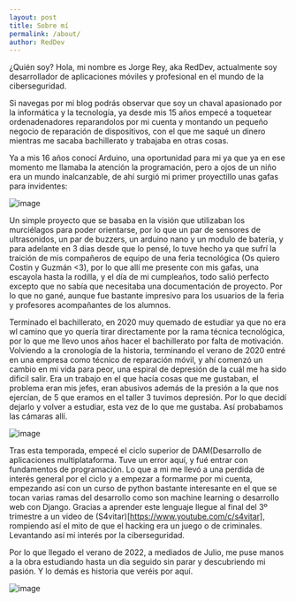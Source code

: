```yaml
---
layout: post
title: Sobre mí
permalink: /about/
author: RedDev
---
```

¿Quién soy?
Hola, mi nombre es Jorge Rey, aka RedDev, actualmente soy desarrollador de aplicaciones móviles y profesional en el mundo de la ciberseguridad.

Si navegas por mi blog podrás observar que soy un chaval apasionado por la informática y la tecnología, ya desde mis 15 años empecé a toquetear ordenadenadores reparandolos por mi cuenta y montando un pequeño negocio de reparación de dispositivos, con el que me saqué un dinero mientras me sacaba bachillerato y trabajaba en otras cosas.

Ya a mis 16 años conocí Arduino, una oportunidad para mi ya que ya en ese momento me llamaba la atención la programación, pero a ojos de un niño era un mundo inalcanzable, de ahí surgió mi primer proyectillo unas gafas para invidentes:

![image](https://github.com/reycotallo98/reycotallo98.github.io/assets/93315382/e860959c-f9ed-4763-bd21-69121b0aa064)

Un simple proyecto que se basaba en la visión que utilizaban los murciélagos para poder orientarse, por lo que un par de sensores de ultrasonidos, un par de buzzers, un arduino nano y un modulo de batería, y para adelante en 3 dias desde que lo pensé, lo tuve hecho ya que sufrí la traición de mis compañeros de equipo de una feria tecnológica (Os quiero Costin y Guzmán <3), por lo que allí me presente con mis gafas, una escayola hasta la rodilla, y el día de mi cumpleaños, todo salió perfecto excepto que no sabía que necesitaba una documentación de proyecto. Por lo que no gané, aunque fue bastante impresivo para los usuarios de la feria y profesores acompañantes de los alumnos.

Terminado el bachillerato, en 2020 muy quemado de estudiar ya que no era wl camino que yo quería tirar directamente por la rama técnica tecnológica, por lo que me llevo unos años hacer el bachillerato por falta de motivación. Volviendo a la cronología de la historia, terminando el verano de 2020 entré en una empresa como técnico de reparación móvil, y ahí comenzó un cambio en mi vida para peor, una espiral de depresión de la cuál me ha sido dificil salir. Era un trabajo en el que hacía cosas que me gustaban, el problema eran mis jefes, eran abusivos además de la presión a la que nos ejercían, de 5 que eramos en el taller 3 tuvimos depresión. Por lo que decidí dejarlo y volver a estudiar, esta vez de lo que me gustaba. Así probabamos las cámaras allí. 

![image](https://github.com/reycotallo98/reycotallo98.github.io/assets/93315382/acd126c0-fb27-4581-bdeb-41c96b9399f9)

Tras esta temporada, empecé el ciclo superior de DAM(Desarrollo de aplicaciones multiplataforma. Tuve un error aquí, y fué entrar con fundamentos de programación. Lo que a mi me llevó a una perdida de interés general por el ciclo y a empezar a formarme por mi cuenta, empezando así con un curso de python bastante interesante en el que se tocan varias ramas del desarrollo como son machine learning o desarrollo web con Django. Gracias a aprender este lenguaje llegue al final del 3º trimestre a un video de (S4vitar)[https://www.youtube.com/c/s4vitar], rompiendo así el mito de que el hacking era un juego o de criminales. Levantando así mi interés por la ciberseguridad.

Por lo que llegado el verano de 2022, a mediados de Julio, me puse manos a la obra estudiando hasta un dia seguido sin parar y descubriendo mi pasión. Y lo demás es historia que veréis por aquí.

![image](https://github.com/reycotallo98/reycotallo98.github.io/assets/93315382/ccee84ff-baff-44f1-9524-bd37f1b05fc5)
